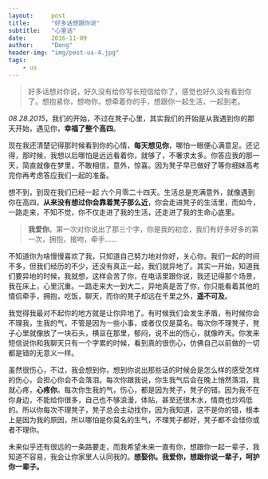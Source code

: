 ```yaml
---
layout:     post
title:      "好多话想跟你说"
subtitle:   "心里话"
date:       2016-11-09
author:     "Deng"
header-img: "img/post-us-4.jpg"
tags:
    - us
---
```

>好多话想对你说，好久没有给你写长短信给你了，感觉也好久没有看到你了。想抱紧你，想吻你，想牵着你的手，想跟你一起生活，一起到老。

*08.28.2015*，我们的开始，不过在凳子心里，其实我们的开始是从我遇到你的那天开始，遇见你，**幸福了整个高四**。

现在我还清楚记得那时候看到你的心情，**每天想见你**，哪怕一眼便心满意足。还记得，那时候，我想以后哪怕是远远看着你，就够了，不奢求太多。你答应我的那一天，简直就像在梦里，不敢相信，意外，惊喜。因为凳子早已做好了等你细妹高考完你再考虑答应我们一起的准备。

想不到，到现在我们已经一起 六个月零二十四天。生活总是充满意外，就像遇到你在高四，**从来没有想过你会靠着凳子那么近**，你会走进凳子的生活里，而如今，一路走来，不知不觉，你不仅走进了我的生活，还走进了我的生命心底里。



>**我爱你**。第一次对你说出了那三个字，你是我的初恋，我们有好多好多的第一次，拥抱，接吻，牵手......

不知道你为啥慢慢喜欢了我，只知道自己努力地对你好，关心你。我们一起的时间不多，但我们经历的不少，还没有真正一起，我们就异地了。其实一开始，知道我们要异地的时候，我就想，这样会苦了你，在电话里跟你说，我还记得那个场景，我在床上，心里沉重。一路走来大一到大二，异地真是苦了你，你只能看着其他的情侣牵手，拥抱，吃饭，聊天，而你的凳子却远在千里之外，**遥不可及**。

我觉得我最对不起你的地方就是让你异地了。有时候我们会发生矛盾，有时候你会不理我，生我的气，不管是因为一些小事，或者仅仅是莫名。每次你不理凳子，凳子心里就像放了一块石头，横亘在那里，郁闷，说不出的伤心，就像昨天。你发来短信说你和我聊天只有一个字累的时候，看到真的很伤心，仿佛自己以前做的一切都是错的无意义一样。

虽然很伤心，不过，我会想到你，想到你说出那些话的时候会是怎么样的感受怎样的伤心，会担心你会不会落泪。每次你跟我说，你生我气后会在晚上悄然落泪，我就心疼，**心疼你**。每次你生我的气，伤心，都是因为凳子，凳子的错。因为我不在你身边，不能给你很多，自己也不够浪漫，体贴，甚至还很木水，情商也炒鸡低的。所以你每次不理凳子，凳子总会主动找你，因为我知道，这不是你的错，根本上是因为我的原因，所以哪怕是你莫名的生气，不理凳子都好，凳子都不会怪你或者不理你。
  
未来似乎还有很远的一条路要走，而我希望未来一直有你，想跟你一起一辈子，我知道不容易，我会让你家里人认同我的。**想娶你。我爱你，想跟你说一辈子，呵护你一辈子。**
